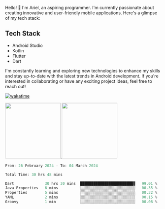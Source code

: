 Hello! 👋 I'm Ariel, an aspiring programmer. I'm currently passionate about creating innovative and user-friendly mobile applications. Here's a glimpse of my tech stack:

## Tech Stack

- Android Studio
- Kotlin
- Flutter
- Dart

I'm constantly learning and exploring new technologies to enhance my skills and stay up-to-date with the latest trends in Android development. If you're interested in collaborating or have any exciting project ideas, feel free to reach out!

[![wakatime](https://wakatime.com/badge/user/3a9424b2-a7e9-45b1-b004-c0da731ae6d1.svg)](https://wakatime.com/@3a9424b2-a7e9-45b1-b004-c0da731ae6d1)

<p align="left">
<a href="https://github.com/MattRiel">
  <img height="180em" src="https://github-readme-stats-eight-theta.vercel.app/api?username=MattRiel&show_icons=true&theme=dark&include_all_commits=true&count_private=true"/>
  <img height="180em" src="https://github-readme-stats-eight-theta.vercel.app/api/top-langs/?username=MattRiel&layout=compact&langs_count=8&theme=dark"/>
</a>
</p>

<!-- <img width="63.5%" src="https://github-readme-stats.vercel.app/api/wakatime?username=arielmatius&layuout=compact&theme=nightowl&v=2&hide_border=true" alt="Wakatime Stats" /> -->


<!--START_SECTION:waka-->

```dart
From: 26 February 2024 - To: 04 March 2024

Total Time: 30 hrs 48 mins

Dart              30 hrs 30 mins  ████████████████████████▓   99.01 %
Java Properties   6 mins          ░░░░░░░░░░░░░░░░░░░░░░░░░   00.35 %
Properties        5 mins          ░░░░░░░░░░░░░░░░░░░░░░░░░   00.32 %
YAML              2 mins          ░░░░░░░░░░░░░░░░░░░░░░░░░   00.15 %
Groovy            1 min           ░░░░░░░░░░░░░░░░░░░░░░░░░   00.08 %
```

<!--END_SECTION:waka-->
